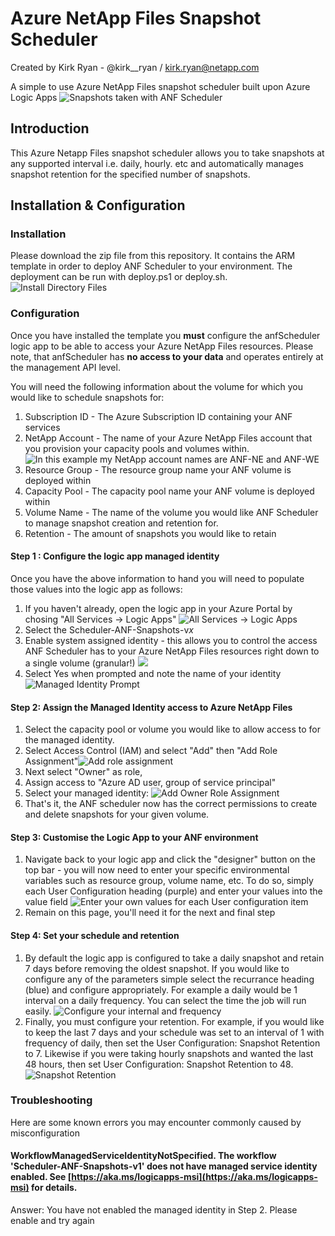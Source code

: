 
# Azure NetApp Files Snapshot Scheduler
Created by Kirk Ryan - @kirk__ryan / kirk.ryan@netapp.com

A simple to use Azure NetApp Files snapshot scheduler built upon Azure Logic Apps
![Snapshots taken with ANF Scheduler](Screenshots/anfSnapshotList.png)

## Introduction
This Azure Netapp Files snapshot scheduler allows you to take snapshots at any supported interval i.e. daily, hourly. etc and automatically manages snapshot retention for the specified number of snapshots.

## Installation & Configuration
### Installation
Please download the zip file from this repository. It contains the ARM template in order to deploy ANF Scheduler to your environment. The deployment can be run with deploy.ps1 or deploy.sh.
![Install Directory Files](Screenshots/InstallFilesScreenshot.png)

### Configuration
Once you have installed the template you **must** configure the anfScheduler logic app to be able to access your Azure NetApp Files resources. Please note, that anfScheduler has **no access to your data** and operates entirely at the management API level.

You will need the following information about the volume for which you would like to schedule snapshots for:

 1. Subscription ID - The Azure Subscription ID containing your ANF services
 2. NetApp Account - The name of your Azure NetApp Files account that you provision your capacity pools and volumes within. ![In this example my NetApp account names are ANF-NE and ANF-WE](Screenshots/anfAccountScreenshot.png)
 3. Resource Group - The resource group name your ANF volume is deployed within
 4. Capacity Pool - The capacity pool name your ANF volume is deployed within
 5. Volume Name - The name of the volume you would like ANF Scheduler to manage snapshot creation and retention for.
 6. Retention - The amount of snapshots you would like to retain

#### Step 1 : Configure the logic app managed identity
Once you have the above information to hand you will need to populate those values into the logic app as follows:

1. If you haven't already, open the logic app in your Azure Portal by chosing "All Services -> Logic Apps" ![All Services -> Logic Apps](Screenshots/allServicesLogicApps.png)
2. Select the Scheduler-ANF-Snapshots-v*x*
3. Enable system assigned identity - this allows you to control the access ANF Scheduler has to your Azure NetApp Files resources right down to a single volume (granular!) ![
](Screenshots/ManagedIdentity.png)
4. Select Yes when prompted and note the name of your identity ![Managed Identity Prompt](Screenshots/managedIdentityPrompt.png)

#### Step 2: Assign the Managed Identity access to Azure NetApp Files
1. Select the capacity pool or volume you would like to allow access to for the managed identity.
2. Select Access Control (IAM) and select "Add" then "Add Role Assignment"![Add role assignment](Screenshots/addRoleAssignment.png)
3. Next select "Owner" as role, 
4. Assign access to "Azure AD user, group of service principal"
5. Select your managed identity: ![Add Owner Role Assignment](Screenshots/AddOwnerRoleAssignment.png)
6. That's it, the ANF scheduler now has the correct permissions to create and delete snapshots for your given volume.

#### Step 3: Customise the Logic App to your ANF environment
1. Navigate back to your logic app and click the "designer" button on the top bar - you will now need to enter your specific environmental variables such as resource group, volume name, etc. To do so, simply each User Configuration heading (purple) and enter your values into the value field ![Enter your own values for each User configuration item](Screenshots/logicAppDesigner.png)
2. Remain on this page, you'll need it for the next and final step

#### Step 4: Set your schedule and retention
1. By default the logic app is configured to take a daily snapshot and retain 7 days before removing the oldest snapshot. If you would like to configure any of the parameters simple select the recurrance heading (blue) and configure appropriately. For example a daily would be 1 interval on a daily frequency. You can select the time the job will run easily. ![Configure your internal and frequency](Screenshots/recurrence.png)
2. Finally, you must configure your retention. For example, if you would like to keep the last 7 days and your schedule was set to an interval of 1 with frequency of daily, then set the User Configuration: Snapshot Retention to 7. Likewise if you were taking hourly snapshots and wanted the last 48 hours, then set User Configuration: Snapshot Retention to 48. ![Snapshot Retention](Screenshots/snapshotRetention.png)

### Troubleshooting

Here are some known errors you may encounter commonly caused by misconfiguration

#### WorkflowManagedServiceIdentityNotSpecified. The workflow 'Scheduler-ANF-Snapshots-v1' does not have managed service identity enabled. See [https://aka.ms/logicapps-msi](https://aka.ms/logicapps-msi) for details.
Answer: You have not enabled the managed identity in Step 2. Please enable and try again
